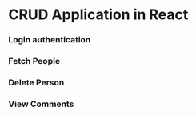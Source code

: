 # CRUD Application in React

### Login authentication
### Fetch People
### Delete Person
### View Comments

